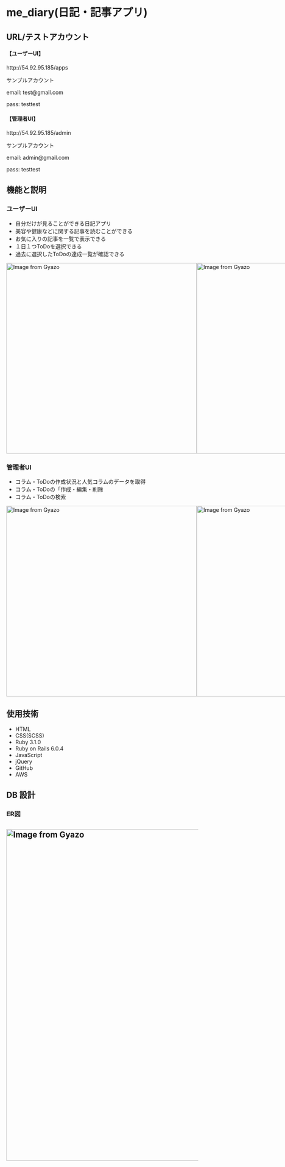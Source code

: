 <h1>me_diary(日記・記事アプリ)</h1>


<h2>URL/テストアカウント</h2>
<div>
  <h4>【ユーザーUI】</h4>
  http://54.92.95.185/apps
  <p>サンプルアカウント</p>
  <p>email: test@gmail.com</p>
  <p>pass: testtest</p>
</div>

<div>
  <h4>【管理者UI】</h4>
  http://54.92.95.185/admin
  <p>サンプルアカウント</p>
  <p>email: admin@gmail.com</p>
  <p>pass: testtest</p>
</div>

<h2>機能と説明</h2>

<h3>ユーザーUI</h3>
<ul>
  <li>自分だけが見ることができる日記アプリ</li>
  <li>美容や健康などに関する記事を読むことができる</li>
  <li>お気に入りの記事を一覧で表示できる</li>
  <li>１日１つToDoを選択できる</li>
  <li>過去に選択したToDoの達成一覧が確認できる</li>
</ul>
<div style="display: flex;">
  <a href="https://gyazo.com/46116a66851b40e72071f57a2182009a"><img src="https://i.gyazo.com/46116a66851b40e72071f57a2182009a.jpg" alt="Image from Gyazo" width="500px"/></a>
  <a href="https://gyazo.com/e0157c52121fd47bba92dfdca3257b52"><img src="https://i.gyazo.com/e0157c52121fd47bba92dfdca3257b52.jpg" alt="Image from Gyazo" width="500px"/></a>
</div>

<h3>管理者UI</h3>
<ul>
  <li>コラム・ToDoの作成状況と人気コラムのデータを取得</li>
  <li>コラム・ToDoの「作成・編集・削除</li>
  <li>コラム・ToDoの検索</li>
</ul>
<div style="display: flex;">
  <a href="https://gyazo.com/2465dffe28ac803b561130ffd38b9522"><img src="https://i.gyazo.com/2465dffe28ac803b561130ffd38b9522.png" alt="Image from Gyazo" width="500"/></a>
  <a href="https://gyazo.com/5f3f1a214a496768fda4cbb51efb1f08"><img src="https://i.gyazo.com/5f3f1a214a496768fda4cbb51efb1f08.png" alt="Image from Gyazo" width="500"/></a>
  <a href="https://gyazo.com/0403cdaafe5090fe5a69dba6e278f298"><img src="https://i.gyazo.com/0403cdaafe5090fe5a69dba6e278f298.png" alt="Image from Gyazo" width="500"/></a>
</div>


<h2>使用技術</h2>
<ul>
  <li>HTML</li>
  <li>CSS(SCSS)</li>
  <li>Ruby 3.1.0</li>
  <li>Ruby on Rails 6.0.4</li>
  <li>JavaScript</li>
  <li>jQuery</li>
  <li>GitHub</li>
  <li>AWS</li>
</ul>


<h2>DB 設計</h2>
<h3>ER図<h2>
<a href="https://gyazo.com/1e1f011db7d74c1cb869e1b20a9bd29c"><img src="https://i.gyazo.com/1e1f011db7d74c1cb869e1b20a9bd29c.png" alt="Image from Gyazo" width="870"/></a>
